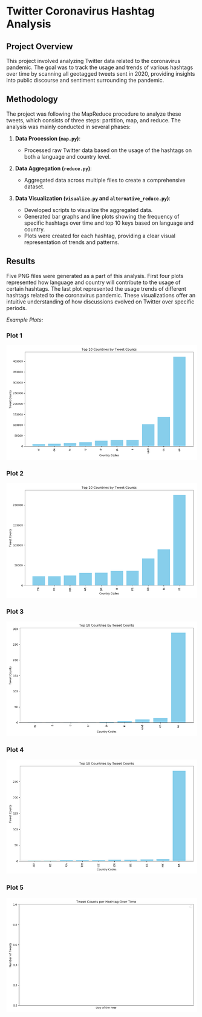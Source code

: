 # Twitter Coronavirus Hashtag Analysis

## Project Overview

This project involved analyzing Twitter data related to the coronavirus pandemic.
The goal was to track the usage and trends of various hashtags over time by scanning all geotagged tweets sent in 2020, providing insights into public discourse and sentiment surrounding the pandemic. 

## Methodology

The project was following the MapReduce procedure to analyze these tweets, which consists of three steps: partition, map, and reduce. The analysis was mainly conducted  in several phases:

1. **Data Procession (`map.py`)**:
   - Processed raw Twitter data based on the usage of the hashtags on both a language and country level.

2. **Data Aggregation (`reduce.py`)**: 
   - Aggregated data across multiple files to create a comprehensive dataset.

3. **Data Visualization (`visualize.py` and `alternative_reduce.py`)**:
   - Developed scripts to visualize the aggregated data.
   - Generated bar graphs and line plots showing the frequency of specific hashtags over time and top 10 keys based on language and country.
   - Plots were created for each hashtag, providing a clear visual representation of trends and patterns.

## Results

Five PNG files were generated as a part of this analysis. First four plots represented how language and country will contribute to the usage of certain hashtags. The last plot represented the usage trends of different hashtags related to the coronavirus pandemic. These visualizations offer an intuitive understanding of how discussions evolved on Twitter over specific periods.

*Example Plots:*

### Plot 1
![Plot 1](https://github.com/danzhechen/twitter_coronavirus/blob/master/plots/reduced_bargraph_1.png)

### Plot 2
![Plot 2](https://github.com/danzhechen/twitter_coronavirus/blob/master/plots/reduced_bargraph_2.png)

### Plot 3
![Plot 3](https://github.com/danzhechen/twitter_coronavirus/blob/master/plots/reduced_bargraph_3.png)

### Plot 4
![Plot 4](https://github.com/danzhechen/twitter_coronavirus/blob/master/plots/reduced_bargraph_4.png)

### Plot 5
![Plot 5](https://github.com/danzhechen/twitter_coronavirus/blob/master/plots/hashtag_trends.png)



